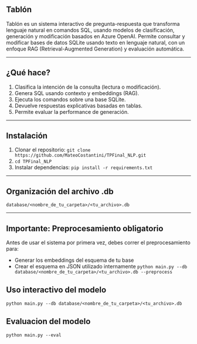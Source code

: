 ## Tablón

Tablón es un sistema interactivo de pregunta-respuesta que transforma lenguaje natural en comandos SQL, usando modelos de clasificación, generación y modificación basados en Azure OpenAI. Permite consultar y modificar bases de datos SQLite usando texto en lenguaje natural, con un enfoque RAG (Retrieval-Augmented Generation) y evaluación automática.

---

## ¿Qué hace?

1. Clasifica la intención de la consulta (lectura o modificación).
2. Genera SQL usando contexto y embeddings (RAG).
3. Ejecuta los comandos sobre una base SQLite.
4. Devuelve respuestas explicativas basadas en tablas.
5. Permite evaluar la performance de generación.

---

## Instalación

1. Clonar el repositorio: `git clone https://github.com/MateoCostantini/TPFinal_NLP.git`
2. `cd TPFinal_NLP`
3. Instalar dependencias: `pip install -r requirements.txt`

---

## Organización del archivo .db
`database/<nombre_de_tu_carpeta>/<tu_archivo>.db`

---

## Importante: Preprocesamiento obligatorio
Antes de usar el sistema por primera vez, debes correr el preprocesamiento para:
* Generar los embeddings del esquema de tu base
* Crear el esquema en JSON utilizado internamente
 `python main.py --db database/<nombre_de_tu_carpeta>/<tu_archivo>.db --preprocess `


## Uso interactivo del modelo
  `python main.py --db database/<nombre_de_tu_carpeta>/<tu_archivo>.db`


## Evaluacion del modelo
  `python main.py --eval`


